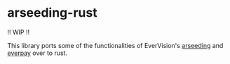 # arseeding-rust

!! WIP !!

This library ports some of the functionalities of EverVision's [arseeding](https://github.com/everFinance/arseeding) and [everpay](https://github.com/everFinance/everpay-js) over to rust.
